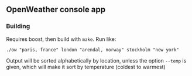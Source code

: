 ## OpenWeather console app

### Building

Requires boost, then build with `make`. Run like:

`./ow "paris, france" london "arendal, norway" stockholm "new york"`

Output will be sorted alphabetically by location, unless the option `--temp` is given, which will
make it sort by temperature (coldest to warmest)
